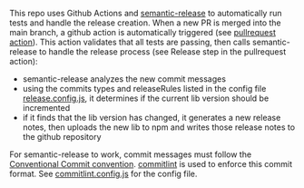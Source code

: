 This repo uses Github Actions and [semantic-release](https://github.com/semantic-release/semantic-release) to automatically run tests and handle the release creation.
When a new PR is merged into the main branch, a github action is automatically triggered (see [pullrequest action](.github/workflows/push-to-main.yml)).
This action validates that all tests are passing, then calls semantic-release to handle the release process (see Release step in the pullrequest action):
- semantic-release analyzes the new commit messages 
- using the commits types and releaseRules listed in the config file [release.config.js](release.config.js), it determines if the current lib version should be incremented
- if it finds that the lib version has changed, it generates a new release notes, then uploads the new lib to npm and writes those release notes to the github repository

For semantic-release to work, commit messages must follow the [Conventional Commit convention](https://www.conventionalcommits.org/en/v1.0.0-beta.4/).
[commitlint](https://github.com/conventional-changelog/commitlint) is used to enforce this commit format. See [commitlint.config.js](commitlint.config.js) for the config file.
